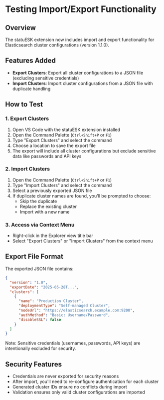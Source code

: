 # Testing Import/Export Functionality

## Overview
The statuESK extension now includes import and export functionality for Elasticsearch cluster configurations (version 1.1.0).

## Features Added
- **Export Clusters**: Export all cluster configurations to a JSON file (excluding sensitive credentials)
- **Import Clusters**: Import cluster configurations from a JSON file with duplicate handling

## How to Test

### 1. Export Clusters
1. Open VS Code with the statuESK extension installed
2. Open the Command Palette (`Ctrl+Shift+P` or `F1`)
3. Type "Export Clusters" and select the command
4. Choose a location to save the export file
5. The export will include all cluster configurations but exclude sensitive data like passwords and API keys

### 2. Import Clusters
1. Open the Command Palette (`Ctrl+Shift+P` or `F1`)
2. Type "Import Clusters" and select the command
3. Select a previously exported JSON file
4. If duplicate cluster names are found, you'll be prompted to choose:
   - Skip the duplicate
   - Replace the existing cluster
   - Import with a new name

### 3. Access via Context Menu
- Right-click in the Explorer view title bar
- Select "Export Clusters" or "Import Clusters" from the context menu

## Export File Format
The exported JSON file contains:
```json
{
  "version": "1.0",
  "exportDate": "2025-05-28T...",
  "clusters": [
    {
      "name": "Production Cluster",
      "deploymentType": "Self-managed Cluster",
      "nodeUrl": "https://elasticsearch.example.com:9200",
      "authMethod": "Basic: Username/Password",
      "disableSSL": false
    }
  ]
}
```

Note: Sensitive credentials (usernames, passwords, API keys) are intentionally excluded for security.

## Security Features
- Credentials are never exported for security reasons
- After import, you'll need to re-configure authentication for each cluster
- Generated cluster IDs ensure no conflicts during import
- Validation ensures only valid cluster configurations are imported
